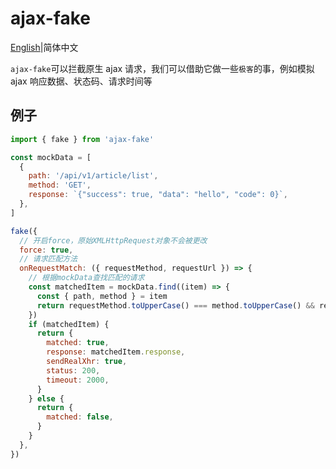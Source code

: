 # ajax-fake

[English](https://github.com/Jcanno/ajax-fake)|简体中文

`ajax-fake`可以拦截原生 ajax 请求，我们可以借助它做一些`极客`的事，例如模拟 ajax 响应数据、状态码、请求时间等

## 例子

```js
import { fake } from 'ajax-fake'

const mockData = [
  {
    path: '/api/v1/article/list',
    method: 'GET',
    response: `{"success": true, "data": "hello", "code": 0}`,
  },
]

fake({
  // 开启force，原始XMLHttpRequest对象不会被更改
  force: true,
  // 请求匹配方法
  onRequestMatch: ({ requestMethod, requestUrl }) => {
    // 根据mockData查找匹配的请求
    const matchedItem = mockData.find((item) => {
      const { path, method } = item
      return requestMethod.toUpperCase() === method.toUpperCase() && requestUrl === path
    })
    if (matchedItem) {
      return {
        matched: true,
        response: matchedItem.response,
        sendRealXhr: true,
        status: 200,
        timeout: 2000,
      }
    } else {
      return {
        matched: false,
      }
    }
  },
})
```
